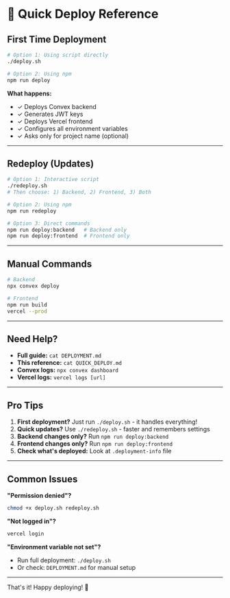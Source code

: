 # 🚀 Quick Deploy Reference

## First Time Deployment

```bash
# Option 1: Using script directly
./deploy.sh

# Option 2: Using npm
npm run deploy
```

**What happens:**
- ✓ Deploys Convex backend
- ✓ Generates JWT keys
- ✓ Deploys Vercel frontend  
- ✓ Configures all environment variables
- ✓ Asks only for project name (optional)

---

## Redeploy (Updates)

```bash
# Option 1: Interactive script
./redeploy.sh
# Then choose: 1) Backend, 2) Frontend, 3) Both

# Option 2: Using npm
npm run redeploy

# Option 3: Direct commands
npm run deploy:backend   # Backend only
npm run deploy:frontend  # Frontend only
```

---

## Manual Commands

```bash
# Backend
npx convex deploy

# Frontend
npm run build
vercel --prod
```

---

## Need Help?

- **Full guide:** `cat DEPLOYMENT.md`
- **This reference:** `cat QUICK_DEPLOY.md`
- **Convex logs:** `npx convex dashboard`
- **Vercel logs:** `vercel logs [url]`

---

## Pro Tips

1. **First deployment?** Just run `./deploy.sh` - it handles everything!
2. **Quick updates?** Use `./redeploy.sh` - faster and remembers settings
3. **Backend changes only?** Run `npm run deploy:backend`
4. **Frontend changes only?** Run `npm run deploy:frontend`
5. **Check what's deployed:** Look at `.deployment-info` file

---

## Common Issues

**"Permission denied"?**
```bash
chmod +x deploy.sh redeploy.sh
```

**"Not logged in"?**
```bash
vercel login
```

**"Environment variable not set"?**
- Run full deployment: `./deploy.sh`
- Or check: `DEPLOYMENT.md` for manual setup

---

That's it! Happy deploying! 🎉



